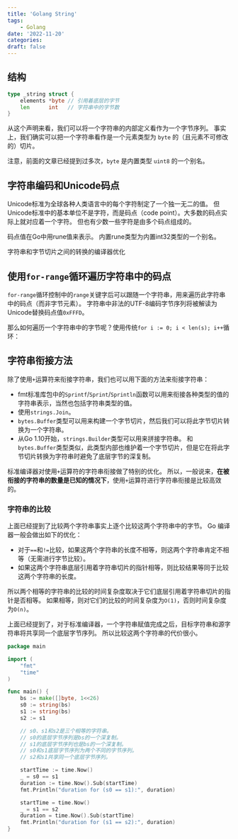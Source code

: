 ```yaml
---
title: 'Golang String'
tags:
    - Golang
date: '2022-11-20'
categories:
draft: false
---
```


## 结构

```go
type _string struct {
	elements *byte // 引用着底层的字节
	len      int   // 字符串中的字节数
}
```

从这个声明来看，我们可以将一个字符串的内部定义看作为一个字节序列。 事实上，我们确实可以把一个字符串看作是一个元素类型为 `byte` 的（且元素不可修改的）切片。

注意，前面的文章已经提到过多次，`byte` 是内置类型 `uint8` 的一个别名。

## 字符串编码和Unicode码点

Unicode标准为全球各种人类语言中的每个字符制定了一个独一无二的值。 但Unicode标准中的基本单位不是字符，而是码点（code point）。大多数的码点实际上就对应着一个字符。 但也有少数一些字符是由多个码点组成的。

码点值在Go中用rune值来表示。 内置rune类型为内置int32类型的一个别名。

字符串和字节切片之间的转换的编译器优化

## 使用`for-range`循环遍历字符串中的码点

`for-range`循环控制中的`range`关键字后可以跟随一个字符串，用来遍历此字符串中的码点（而非字节元素）。 字符串中非法的UTF-8编码字节序列将被解读为Unicode替换码点值`0xFFFD`。

那么如何遍历一个字符串中的字节呢？使用传统`for i := 0; i < len(s); i++`循环：

## 字符串衔接方法

除了使用`+`运算符来衔接字符串，我们也可以用下面的方法来衔接字符串：

- fmt标准库包中的`Sprintf`/`Sprint`/`Sprintln`函数可以用来衔接各种类型的值的字符串表示，当然也包括字符串类型的值。
- 使用`strings.Join`。
- `bytes.Buffer`类型可以用来构建一个字节切片，然后我们可以将此字节切片转换为一个字符串。
- 从Go 1.10开始，`strings.Builder`类型可以用来拼接字符串。 和`bytes.Buffer`类型类似，此类型内部也维护着一个字节切片，但是它在将此字节切片转换为字符串时避免了底层字节的深复制。

标准编译器对使用`+`运算符的字符串衔接做了特别的优化。 所以，一般说来，**在被衔接的字符串的数量是已知的情况下**，使用`+`运算符进行字符串衔接是比较高效的。


### 字符串的比较

上面已经提到了比较两个字符串事实上逐个比较这两个字符串中的字节。 Go 编译器一般会做出如下的优化：
- 对于`==`和`!=`比较，如果这两个字符串的长度不相等，则这两个字符串肯定不相等（无需进行字节比较）。
- 如果这两个字符串底层引用着字符串切片的指针相等，则比较结果等同于比较这两个字符串的长度。

所以两个相等的字符串的比较的时间复杂度取决于它们底层引用着字符串切片的指针是否相等。 如果相等，则对它们的比较的时间复杂度为`O(1)`，否则时间复杂度为`O(n)`。

上面已经提到了，对于标准编译器，一个字符串赋值完成之后，目标字符串和源字符串将共享同一个底层字节序列。 所以比较这两个字符串的代价很小。

```go
package main

import (
	"fmt"
	"time"
)

func main() {
	bs := make([]byte, 1<<26)
	s0 := string(bs)
	s1 := string(bs)
	s2 := s1

	// s0、s1和s2是三个相等的字符串。
	// s0的底层字节序列是bs的一个深复制。
	// s1的底层字节序列也是bs的一个深复制。
	// s0和s1底层字节序列为两个不同的字节序列。
	// s2和s1共享同一个底层字节序列。

	startTime := time.Now()
	_ = s0 == s1
	duration := time.Now().Sub(startTime)
	fmt.Println("duration for (s0 == s1):", duration)

	startTime = time.Now()
	_ = s1 == s2
	duration = time.Now().Sub(startTime)
	fmt.Println("duration for (s1 == s2):", duration)
}
```